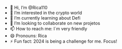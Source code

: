 - 👋 Hi, I’m @Rica110
- 👀 I’m interested in the crypto world
- 🌱 I’m currently learning about Defi
- 💞️ I’m looking to collaborate on new projetos
- 📫 How to reach me: I´m very friendly
- 😄 Pronouns: Rica
- ⚡ Fun fact: 2024 is being a challenge for me. Focus!

<!---
Rica110/Rica110 is a ✨ special ✨ repository because its `README.md` (this file) appears on your GitHub profile.
You can click the Preview link to take a look at your changes.
--->

